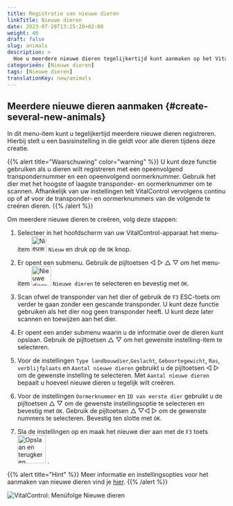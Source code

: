 ```yaml
---
title: Registratie van nieuwe dieren
linkTitle: Nieuwe dieren
date: 2023-07-28T13:25:28+02:00
weight: 40
draft: false
slug: animals
description: >
  Hoe u meerdere nieuwe dieren tegelijkertijd kunt aanmaken op het VitalControl-apparaat met één enkele actie.
categorieën: [Nieuwe dieren]
tags: [Nieuwe dieren]
translationKey: new/animals
---
```

## Meerdere nieuwe dieren aanmaken {#create-several-new-animals}

In dit menu-item kunt u tegelijkertijd meerdere nieuwe dieren registreren. Hierbij stelt u een basisinstelling in die geldt voor alle dieren tijdens deze creatie.

{{% alert title="Waarschuwing" color="warning" %}}
U kunt deze functie gebruiken als u dieren wilt registreren met een opeenvolgend transpondernummer en een opeenvolgend oormerknummer. Gebruik het dier met het hoogste of laagste transponder- en oormerknummer om te scannen. Afhankelijk van uw instellingen telt VitalControl vervolgens continu op of af voor de transponder- en oormerknummers van de volgende te creëren dieren.
{{% /alert %}}

Om meerdere nieuwe dieren te creëren, volg deze stappen:

1. Selecteer in het hoofdscherm van uw VitalControl-apparaat het menu-item <img src="/icons/main/new-animal.svg" width="35" align="bottom" alt="Nieuw dier" /> `Nieuw` en druk op de `OK` knop.

2. Er opent een submenu. Gebruik de pijltoetsen ◁ ▷ △ ▽ om het menu-item <img src="/icons/main/new-animals.svg" width="45" align="bottom" alt="Nieuwe dieren" /> `Nieuwe dieren` te selecteren en bevestig met `OK`.

3. Scan ofwel de transponder van het dier of gebruik de `F3` ESC-toets om verder te gaan zonder een gescande transponder. U kunt deze functie gebruiken als het dier nog geen transponder heeft. U kunt deze later scannen en toewijzen aan het dier.

4. Er opent een ander submenu waarin u de informatie over de dieren kunt opslaan. Gebruik de pijltoetsen △ ▽ om het gewenste instelling-item te selecteren.

5. Voor de instellingen `Type landbouwdier`,`Geslacht`, `Geboortegewicht`, `Ras`, `verblijfplaats` en `Aantal nieuwe dieren` gebruikt u de pijltoetsen ◁ ▷ om de gewenste instelling te selecteren. Met `Aantal nieuwe dieren` bepaalt u hoeveel nieuwe dieren u tegelijk wilt creëren.

6. Voor de instellingen `Oormerknummer` en `ID van eerste dier` gebruikt u de pijltoetsen △ ▽ om de gewenste instellingsoptie te selecteren en bevestig met `OK`. Gebruik de pijltoetsen △ ▽◁ ▷ om de gewenste nummers te selecteren. Bevestig ten slotte met `OK`.

7. Sla de instellingen op en maak het nieuwe dier aan met de `F3` toets &nbsp;<img src="/icons/footer/save_exit.svg" width="65" align="bottom" alt="Opslaan en terugkeren" />&nbsp;.

{{% alert title="Hint" %}}
Meer informatie en instellingsopties voor het aanmaken van nieuwe dieren vind je [hier](../../settings/animal-registration/).
{{% /alert %}}

   ![VitalControl: Menüfolge Nieuwe dieren](../images/newanimals.png "Nieuwe dieren aanmaken")
